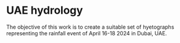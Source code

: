 # UAE hydrology
The objective of this work is to create a suitable set of hyetographs representing the rainfall event of April 16-18 2024 in Dubai, UAE.
